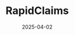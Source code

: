 ---  
layout: startup_page  
title: "RapidClaims"  
id: "rapidclaims.ai"  
permalink: "/rapidclaimsrapidclaims.ai04022025/"  
website: "https://www.rapidclaims.ai/"  
funding_round: "Series A"  
funding_amount: "$11M"  
investors: "Accel, Together Fund"  
about: "RapidClaims is an AI-powered revenue cycle management platform that helps healthcare providers prevent claim denials and maximize reimbursements. Its AI technology enhances coding accuracy and prevents revenue leakage, leading to significant cost reductions and streamlined reimbursements. The platform serves a wide range of clients, including large FQHCs, physician groups, and outpatient and ambulatory surgery segments of major health systems."  
markets: "Healthtech, AI, Hospital"  
hq: "New York, New York, United States"  
founded_year: "2023"  
linkedin: "https://www.linkedin.com/company/rapidclaims-ai"  
twitter: ""  
instagram: ""  
facebook: ""  
crunchbase: "https://www.crunchbase.com/organization/rapidclaims"  
pitchbook: "https://pitchbook.com/profiles/company/523343-62"  

date_display: "02-Apr-2025"  
date: "2025-04-02"

# SEO Optimization  
meta_title: "RapidClaims - Series A Funding ($11M)"  
meta_description: "RapidClaims, RapidClaims is an AI-powered revenue cycle management platform that helps healthcare providers prevent claim denials and maximize reimbursements. Its ..."  
meta_keywords: "RapidClaims, Healthtech, AI, Hospital, Series A funding"  
canonical_url: "https://startup.projectstartups.com/rapidclaimsrapidclaims.ai04022025/"  
---